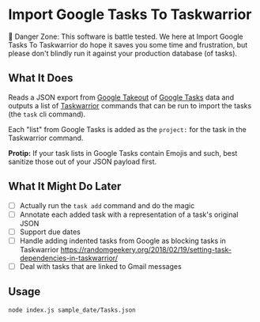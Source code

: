 # Import Google Tasks To Taskwarrior

🚨 Danger Zone: This software is battle tested. We here at Import Google
Tasks To Taskwarrior do hope it saves you some time and frustration, but please
don't blindly run it against your production database (of tasks).

## What It Does

Reads a JSON export from [Google Takeout](https://takeout.google.com/) of
[Google Tasks](https://gsuite.google.com/learning-center/products/apps/keep-track-of-tasks/)
data and outputs a list of [Taskwarrior](https://taskwarrior.org/)
commands that can be run to import the tasks (the `task` cli command).

Each "list" from Google Tasks is added as the `project:` for the task in the
Taskwarrior command.

**Protip:** If your task lists in Google Tasks contain Emojis and such, best
sanitize those out of your JSON payload first.

## What It Might Do Later

- [ ] Actually run the `task add` command and do the magic
- [ ] Annotate each added task with a representation of a task's original JSON
- [ ] Support due dates
- [ ] Handle adding indented tasks from Google as blocking tasks in Taskwarrior
    https://randomgeekery.org/2018/02/19/setting-task-dependencies-in-taskwarrior/
- [ ] Deal with tasks that are linked to Gmail messages

## Usage

    node index.js sample_date/Tasks.json

